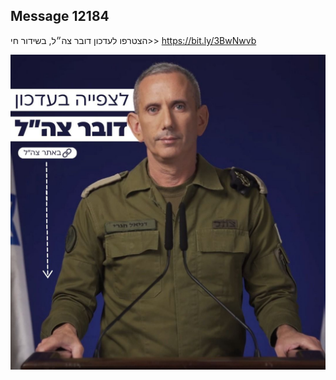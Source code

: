 ## Message 12184

הצטרפו לעדכון דובר צה״ל, בשידור חי>> https://bit.ly/3BwNwvb

![Photo](12184/12184_photo.jpg)
